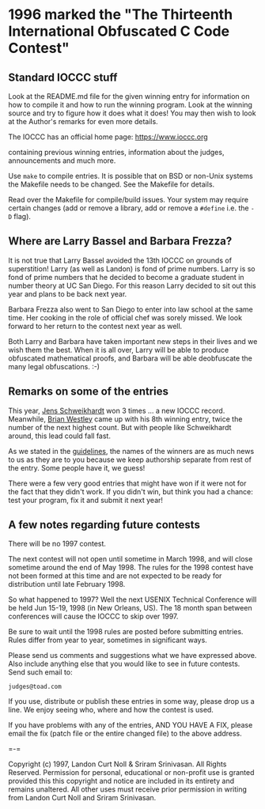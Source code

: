 # 1996 marked the "The Thirteenth International Obfuscated C Code Contest"


## Standard IOCCC stuff

Look at the README.md file for the given winning entry for information
on how to compile it and how to run the winning program.
Look at the winning source and try to figure how it does what it does!
You may then wish to look at the Author's remarks for even more details.

The IOCCC has an official home page: <https://www.ioccc.org>

containing previous winning entries, information about the judges,
announcements and much more.

Use `make` to compile entries.  It is possible that on BSD or non-Unix
systems the Makefile needs to be changed.  See the Makefile for details.

Read over the Makefile for compile/build issues.  Your system may
require certain changes (add or remove a library, add or remove a
`#define` i.e. the `-D` flag).


## Where are Larry Bassel and Barbara Frezza?

It is not true that Larry Bassel avoided the 13th IOCCC on grounds of
superstition!  Larry (as well as Landon) is fond of prime numbers.
Larry is so fond of prime numbers that he decided to become a graduate
student in number theory at UC San Diego.  For this reason Larry
decided to sit out this year and plans to be back next year.

Barbara Frezza also went to San Diego to enter into law school
at the same time.  Her cooking in the role of official chef was
sorely missed.  We look forward to her return to the contest
next year as well.

Both Larry and Barbara have taken important new steps in their
lives and we wish them the best.  When it is all over, Larry will
be able to produce obfuscated mathematical proofs, and Barbara
will be able deobfuscate the many legal obfuscations.  :-)


## Remarks on some of the entries

This year, [Jens
Schweikhardt](https://www.ioccc.org/winners.html#Jens_Schweikhardt) won 3 times
... a new IOCCC record.  Meanwhile, [Brian
Westley](https://www.ioccc.org/winners.html#Brian_Westley) came up with his 8th
winning entry, twice the number of the next highest count.  But with people like
Schweikhardt around, this lead could fall fast.

As we stated in the [guidelines](guidelines.txt), the names of the winners are
as much news to us as they are to you because we keep authorship separate from
rest of the entry.  Some people have it, we guess!

There were a few very good entries that might have won if it were not
for the fact that they didn't work.  If you didn't win, but think you
had a chance: test your program, fix it and submit it next year!


## A few notes regarding future contests

There will be no 1997 contest.

The next contest will not open until sometime in March 1998, and will
close sometime around the end of May 1998.  The rules for the 1998
contest have not been formed at this time and are not expected to be
ready for distribution until late February 1998.

So what happened to 1997?  Well the next USENIX Technical Conference
will be held Jun 15-19, 1998 (in New Orleans, US).  The 18 month
span between conferences will cause the IOCCC to skip over 1997.

Be sure to wait until the 1998 rules are posted before submitting entries.
Rules differ from year to year, sometimes in significant ways.

Please send us comments and suggestions what we have expressed above.
Also include anything else that you would like to see in future contests.
Send such email to:

```
judges@toad.com
```

If you use, distribute or publish these entries in some way, please drop
us a line.  We enjoy seeing who, where and how the contest is used.

If you have problems with any of the entries, AND YOU HAVE A FIX, please
email the fix (patch file or the entire changed file) to the above address.

=-=

Copyright (c) 1997, Landon Curt Noll & Sriram Srinivasan.
All Rights Reserved.  Permission for personal, educational or non-profit use is
granted provided this this copyright and notice are included in its entirety
and remains unaltered.  All other uses must receive prior permission in writing
from Landon Curt Noll and Sriram Srinivasan.
